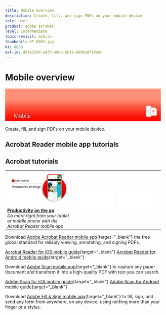 ```yaml
---
title: Mobile Overview
description: Create, fill, and sign PDFs on your mobile device
role: User
product: adobe acrobat
level: Intermediate
topic-revisit: mobile
thumbnail: KT-6863.jpg
kt: 6863
exl-id: d9fe154b-adf9-49da-ab15-6806a0f10edc
---
```

# Mobile overview

![Acrobat Mobile Image](../assets/Hero-Mobile.png)

Create, fill, and sign PDFs on your mobile device.

## Acrobat Reader mobile app tutorials

## Acrobat tutorials

<table style="table-layout:fixed">
<tr>
  <td>
    <a href="productivity.md">
      <img alt="Productivity on the go" src="../assets/Productivity_1280.png" />
    </a>
    <div>
     <a href="productivity.md"><strong>Productivity on the go</strong></a>
    </div>
    <em>Do more right from your tablet or mobile phone with the Acrobat Reader mobile app</em>
    <br>
  </td>
  <td>
   <img alt="Spacer" src="../assets/Whitespacer.png" />
    <div>
    <br>
  </td>
  <td>
   <img alt="Spacer" src="../assets/Whitespacer.png" />
    <div>
    <br>
  </td>
</tr>
</table>

Download [Adobe Acrobat Reader mobile app](https://www.adobe.com/acrobat/mobile/acrobat-reader.html){target="_blank"} the free global standard for reliably viewing, annotating, and signing PDFs.

[Acrobat Reader for iOS mobile guide](https://www.adobe.com/devnet-docs/acrobat/ios/en/){target="_blank"}
[Acrobat Reader for Android mobile guide](https://www.adobe.com/devnet-docs/acrobat/android/en/){target="_blank"}

Download [Adobe Scan mobile app](https://www.adobe.com/acrobat/mobile/scanner-app.html){target="_blank"} to capture any paper document and transform it into a high-quality PDF with text you can search.

[Adobe Scan for iOS mobile guide](https://www.adobe.com/devnet-docs/adobescan/ios/en/){target="_blank"}
[Adobe Scan for Android mobile guide](https://www.adobe.com/devnet-docs/adobescan/android/en/){target="_blank"}

Download [Adobe Fill & Sign mobile app](https://www.adobe.com/acrobat/mobile/fill-sign-pdfs.html){target="_blank"} to fill, sign, and send any form from anywhere, on any device, using nothing more than your finger or a stylus.
